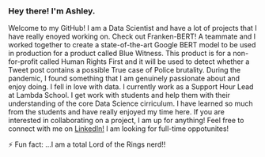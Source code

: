 ### Hey there! I'm Ashley.


Welcome to my GitHub! I am a Data Scientist and have a lot of projects that I have really enoyed working on. Check out Franken-BERT! A teammate and I worked together to create a state-of-the-art Google BERT model to be used in production for a product called Blue Witness. This product is for a non-for-profit called Human Rights First and it will be used to detect whether a Tweet post contains a possible True case of Police brutality.
During the pandemic, I found something that I am genuinely passionate about and enjoy doing. I fell in love with data. 
I currently work as a Support Hour Lead at Lambda School. I get work with students and help them with their understanding of the core Data Science cirriculum. I have learned so much from the students and have really enjoyed my time here. 
If you are interested in collaborating on a project, I am up for anything! 
Feel free to connect with me on [LinkedIn!](https://www.linkedin.com/in/ashley-brooks91/) 
I am looking for full-time oppotunites!


⚡ Fun fact: ...I am a total Lord of the Rings nerd!! 

